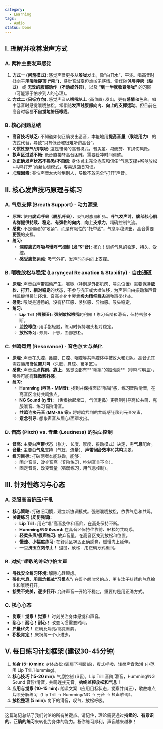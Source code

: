 ```yaml
---
category:
  - Learning
tags:
  - Audio
status: Done
---
```

## I. 理解并改善发声方式

### A. 两种主要发声感觉

1.  **方式一 (问题模式):** 感觉声音更多从**喉咙**发出，像“白开水”，平淡。唱高音时倾向于**用喉咙硬顶 (“吼”)**，感觉音域宽但难听无感情。常伴随**浅层呼吸（胸式）** 或 **无效的腹部动作（不动或外顶）**，以及 **“到一半就收紧喉咙”** 的习惯（可能源于怕吵到人的心理）。
2.  **方式二 (目标方向):** 感觉声音从**喉咙以上** (高位置) 发出，更有**感情**和色彩。唱中低音时感觉喉咙放松。常伴随**发声时腹部向内、向上的支撑运动**。但目前在高音时容易**不自觉地挤压喉咙**。

### B. 核心问题总结

*   **高音技巧缺乏:** 不知道如何正确发出高音，本能地用**提高音量（喉咙用力）** 的方式代替，导致“只有低音和很难听的高音”。
*   **习惯性憋气/挤喉咙:** 这是错误的高音模式，音质差、易疲劳、有损伤风险。
*   **换声区过渡不畅:** 低音直接转高音困难，需要缓冲时间调整。
*   **对正确发声状态不熟悉/不自信:** 身体尚未完全适应和信任“气息支撑+喉咙放松+共鸣打开”的新协调模式，容易退回旧习惯。
*   **心理因素:** 害怕声音太大吵到别人，导致不敢完全“打开”声音。

## II. 核心发声技巧原理与练习

### A. 气息支撑 (Breath Support) - 动力源泉

*   **原理:** 使用**腹式呼吸（膈肌呼吸）**，吸气时腹部扩张。**呼气发声时**，**腹部核心肌肉群提供持续、稳定、有弹性的向内、向上支撑力**，精确控制气流。
*   **感觉:** 不是僵硬的“收紧”，而是有韧性的“托举感”，气息平稳流出。高音需要**更强**的支撑。
*   **练习:**
    *   **深度腹式呼吸与慢呼气控制 (发“S”音):** 核心！训练气息的稳定、持久、受控。
    *   **感受腹部运动:** 吸气外扩，发声时向内向上支撑。

### B. 喉咙放松与稳定 (Laryngeal Relaxation & Stability) - 自由通道

*   **原理:** 声音由声带振动产生，喉咙（特别是外部肌肉、喉头位置）需要保持**放松、打开、相对稳定**的状态，不参与挤压或大幅位移，为声带自由振动和声音共鸣提供最佳环境。音高变化主要靠**喉内精细肌肉**调整声带状态。
*   **感觉:** 喉咙是通畅的，没有挤压感、紧张感、异物感。喉头稳定。
*   **练习:**
    *   **Lip Trill (唇颤音):** **强制放松喉咙**的利器！练习音阶和滑音，保持唇颤不断。
    *   **监控喉位:** 用手指轻触，练习时保持喉头相对稳定。
    *   **放松练习:** 颈肩、下颚、面部放松。

### C. 共鸣运用 (Resonance) - 音色放大与美化

*   **原理:** 声音在头腔、鼻腔、口腔、咽腔等共鸣腔体中被放大和润色。高音尤其需要运用**高位置共鸣**（头腔、鼻腔、面罩区）。
*   **感觉:** 声音焦点**靠前、靠上**，感觉面部有**“嗡嗡”的振动感**（哼鸣时明显），嘴唇可能有**轻微颤抖感**。
*   **练习:**
    *   **Humming (哼鸣 - MM音):** 找到并保持面部“嗡嗡”感，练习音阶滑音，在高音区维持共鸣焦点。
    *   **NG Sound (ŋ 音):** （舌根抬起堵口，气流走鼻）更强制引导高位共鸣，克服喉音。练习音阶滑音。
    *   **共鸣连接元音 (MM-Ah 等):** 将哼鸣找到的共鸣感迁移到元音发声。
    *   **意念引导:** 想象声音从眉心/面罩发出。

### D. 音高 (Pitch) vs. 音量 (Loudness) 的独立控制

*   **音高:** 主要由**声带**状态（张力、长度、厚度、振动模式）决定，需**气息**配合。
*   **音量:** 主要由**气息**支持（气压、流量）、**声带闭合效率**和**共鸣**决定。
*   **练习目标:** 打破两者本能联动，能够：
    *   固定音量，改变音高（音阶练习，控制音量不变）。
    *   固定音高，改变音量（强弱练习，用气息控制）。

## III. 针对性练习与心态

### A. 克服高音挤压/干吼

*   **核心策略:** 打破旧习惯，建立新协调模式。强制喉咙放松，依靠气息和共鸣。
*   **关键练习 (反复强调):**
    *   **Lip Trill:** 用它“唱”高音旋律和音阶，在高处保持不断。
    *   **Humming/NG Sound:** 在高音区保持住靠前、轻松的共鸣感。
    *   **轻柔头声/假声练习:** 放弃音量，在高音区找到放松和位置。
    *   **慢速、小幅度练习:** 在舒适区巩固正确感觉，缓慢向上延伸。
    *   **一旦挤压立刻停止！** 退回，放松，用正确方式重试。

### B. 对抗“想收的冲动”/怕大声

*   **寻找安全练习环境:** 解除心理顾虑。
*   **强化气息，用意念推过“习惯点”:** 在那个想收紧的点，更专注于持续的气息输出和喉咙打开。
*   **接受不完美，逐步打开:** 允许声音一开始不稳定，重要的是用正确方式。

### C. 核心心态

*   **觉察！觉察！觉察！** 时刻关注身体感觉和声音。
*   **耐心！耐心！耐心！** 改变习惯需要时间。
*   **质量优先！** 正确比响亮/高更重要。
*   **积极肯定！** 庆祝每一个小进步。

## V. 每日练习计划框架 (建议30-45分钟)

1.  **热身 (5-10 min):** 身体放松 (颈肩下颚面部)，腹式呼吸，轻柔声音激活 (小范围 Lip Trill/Humming)。
2.  **核心技巧 (15-20 min):** 气息控制 (S音)，Lip Trill 音阶/滑音，Humming/NG Sound 音阶/滑音，共鸣连接元音。**始终监控放松和气息！**
3.  **应用与觉察 (10-15 min):** 朗读文案（应用目标状态，觉察并纠正），歌曲难点片段分解练习（Lip Trill -> Humming/NG -> 元音 -> 轻声歌词）。
4.  **放松整理 (5 min):** 向下的滑音，叹气，放松呼吸。

---

这篇笔记总结了我们讨论的所有关键点。请记住，理论需要通过**持续的、有意识的、正确的练习**来转化为身体的能力。祝你练习顺利，声音越来越棒！